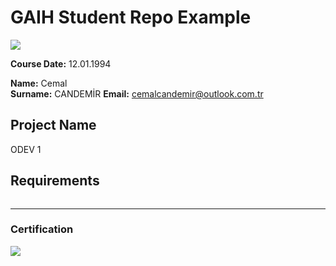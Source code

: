 # GAIH Student Repo Example
![](img/logo.png)

**Course Date:** 12.01.1994 

**Name:** Cemal  
**Surname:** CANDEMİR 
**Email:** cemalcandemir@outlook.com.tr
 

## Project Name
ODEV 1

## Requirements
```
```
---

### Certification
![](img/certificate_ex.png)

